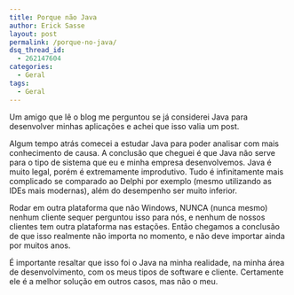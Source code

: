 ```yaml
---
title: Porque não Java
author: Erick Sasse
layout: post
permalink: /porque-no-java/
dsq_thread_id:
  - 262147604
categories:
  - Geral
tags:
  - Geral
---
```

Um amigo que l&ecirc; o blog me perguntou se j&aacute; considerei Java para desenvolver minhas aplica&ccedil;&otilde;es e achei que isso valia um post.

Algum tempo atr&aacute;s comecei a estudar Java para poder analisar com mais conhecimento de causa. A conclus&atilde;o que cheguei &eacute; que Java n&atilde;o serve para o tipo de sistema que eu e minha empresa desenvolvemos. Java &eacute; muito legal, por&eacute;m &eacute; extremamente improdutivo. Tudo &eacute; infinitamente mais complicado se comparado ao Delphi por exemplo (mesmo utilizando as IDEs mais modernas), al&eacute;m do desempenho ser muito inferior.

Rodar em outra plataforma que n&atilde;o Windows, NUNCA (nunca mesmo) nenhum cliente sequer perguntou isso para n&oacute;s, e nenhum de nossos clientes tem outra plataforma nas esta&ccedil;&otilde;es. Ent&atilde;o chegamos a conclus&atilde;o de que isso realmente n&atilde;o importa no momento, e n&atilde;o deve importar ainda por muitos anos.

&Eacute; importante resaltar que isso foi o Java na minha realidade, na minha &aacute;rea de desenvolvimento, com os meus tipos de software e cliente. Certamente ele &eacute; a melhor solu&ccedil;&atilde;o em outros casos, mas n&atilde;o o meu.